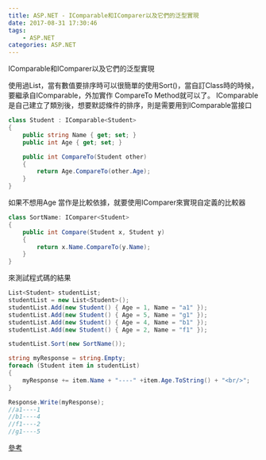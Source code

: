 ```yaml
---
title: ASP.NET - IComparable和IComparer以及它們的泛型實現
date: 2017-08-31 17:30:46
tags:
    - ASP.NET
categories: ASP.NET
---
```


IComparable和IComparer以及它們的泛型實現
<!-- more -->

使用過List，當有數值要排序時可以很簡單的使用Sort()，當自訂Class時的時候，要繼承自IComparable，外加實作 CompareTo Method就可以了。
IComparable 是自己建立了類別後，想要默認條件的排序，則是需要用到IComparable當接口

```csharp
class Student : IComparable<Student>
{
    public string Name { get; set; }
    public int Age { get; set; }

    public int CompareTo(Student other)
    {
        return Age.CompareTo(other.Age);
    }
}
```

如果不想用Age 當作是比較依據，就要使用IComparer來實現自定義的比較器
```csharp
class SortName: IComparer<Student>
{
    public int Compare(Student x, Student y)
    {
        return x.Name.CompareTo(y.Name);
    }
}
```

來測試程式碼的結果
```csharp
List<Student> studentList;
studentList = new List<Student>();
studentList.Add(new Student() { Age = 1, Name = "a1" });
studentList.Add(new Student() { Age = 5, Name = "g1" });
studentList.Add(new Student() { Age = 4, Name = "b1" });
studentList.Add(new Student() { Age = 2, Name = "f1" });

studentList.Sort(new SortName());

string myResponse = string.Empty;
foreach (Student item in studentList)
{ 
    myResponse += item.Name + "----" +item.Age.ToString() + "<br/>";
}

Response.Write(myResponse);
//a1----1
//b1----4
//f1----2
//g1----5
```

[參考](http://pvencs.blogspot.tw/2012/07/icomparableicomparer.html)